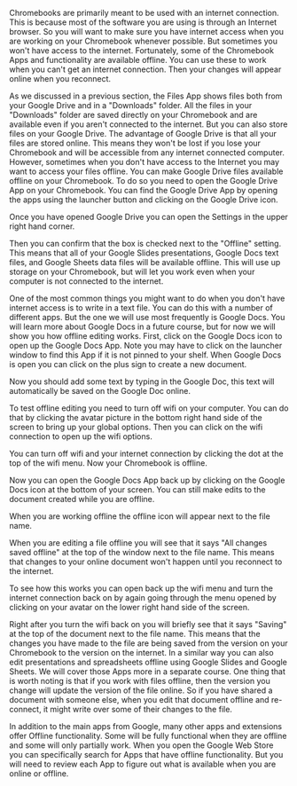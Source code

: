 Chromebooks are primarily meant to be used with an internet connection. This is because most of the software you are using is through an Internet browser. So you will want to make sure you have internet access when you are working on your Chromebook whenever possible. But sometimes you won't have access to the internet. Fortunately, some of the Chromebook Apps and functionality are available offline. You can use these to work when you can't get an internet connection. Then your changes will appear online when you reconnect. 

As we discussed in a previous section, the Files App shows files both from your Google Drive and in a "Downloads" folder. All the files in your "Downloads" folder are saved directly on your Chromebook and are available even if you aren't connected to the internet. But you can also store files on your Google Drive. The advantage of Google Drive is that all your files are stored online. This means they won't be lost if you lose your Chromebook and will be accessible from any internet connected computer. However, sometimes when you don't have access to the Internet you may want to access your files offline. You can make Google Drive files available offline on your Chromebook. To do so you need to open the Google Drive App on your Chromebook. You can find the Google Drive App by opening the apps using the launcher button and clicking on the Google Drive icon. 

Once you have opened Google Drive you can open the Settings in the upper right hand corner. 

Then you can confirm that the box is checked next to the "Offline" setting. This means that all of your Google Slides presentations, Google Docs text files, and Google Sheets data files will be available offline. This will use up storage on your Chromebook, but will let you work even when your computer is not connected to the internet. 

One of the most common things you might want to do when you don't have internet access is to write in a text file. You can do this with a number of different apps. But the one we will use most frequently is Google Docs. You will learn more about Google Docs in a future course, but for now we will show you how offline editing works. First, click on the Google Docs icon to open up the Google Docs App. Note you may have to click on the launcher window to find this App if it is not pinned to your shelf. When Google Docs is open you can click on the plus sign to create a new document. 

Now you should add some text by typing in the Google Doc, this text will automatically be saved on the Google Doc online. 

To test offline editing you need to turn off wifi on your computer. You can do that by clicking the avatar picture in the bottom right hand side of the screen to bring up your global options. Then you can click on the wifi connection to open up the wifi options. 

You can turn off wifi and your internet connection by clicking the dot at the top of the wifi menu. Now your Chromebook is offline. 

Now you can open the Google Docs App back up by clicking on the Google Docs icon at the bottom of your screen. You can still make edits to the document created while you are offline. 

 When you are working offline the offline icon will appear next to the file name. 

When you are editing a file offline you will see that it says "All changes saved offline" at the top of the window next to the file name. This means that changes to your online document won't happen until you reconnect to the internet.  

To see how this works you can open back up the wifi menu and turn the internet connection back on by again going through the menu opened by clicking on your avatar on the lower right hand side of the screen. 

Right after you turn the wifi back on you will briefly see that it says "Saving" at the top of the document next to the file name. This means that the changes you have made to the file are being saved from the version on your Chromebook to the version on the internet. In a similar way you can also edit presentations and spreadsheets offline using Google Slides and Google Sheets. We will cover those Apps more in a separate course. One thing that is worth noting is that if you work with files offline, then the version you change will update the version of the file online. So if you have shared a document with someone else, when you edit that document offline and re-connect, it might write over some of their changes to the file. 

In addition to the main apps from Google, many other apps and extensions offer Offline functionality. Some will be fully functional when they are offline and some will only partially work. When you open the Google Web Store you can specifically search for Apps that have offline functionality. But you will need to review each App to figure out what is available when you are online or offline. 
